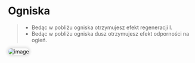 <style>
img:not(.medium-zoom-image--opened):not(.navbar-link-icon) {
    max-width: 40%;
    margin: 0 8px 4px 0;
    box-shadow: 0 0 6px 4px rgba(0, 0, 0, .1);
    border-radius: 10px;
}
</style>

# Ogniska


> - Bedąc w pobliżu <span class="blue">ogniska</span> otrzymujesz efekt  <span class="blue">regeneracji I</span>. 
> - Bedąc w pobliżu  <span class="blue">ogniska dusz</span>  otrzymujesz efekt  <span class="blue">odporności na ogień</span>.

![image](/pages/images/campfire/campfire.webp)

